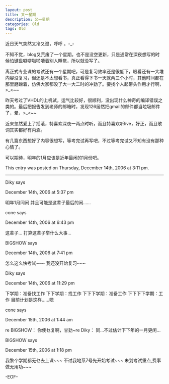 ```yaml
---
layout: post
title: 又一星期
description: 又一星期
categories: Old
tags: Old
---
```

近日天气突然又冷又湿，呼呼 。-\_-

不知不觉，blog又荒废了一个星期。也不是没空更新，只是通常在深夜想写的时候怕键盘噼噼啪啪嘈着别人睡觉，所以就没写了。

离正式专业课的考试还有一个星期吧，可是复习效率还是很低下，眼看还有一大堆内容没复习，但还是不太想看书，真正看得下书一天就两三个小时，其他时间都在那里磨蹭着，仿佛大家都没了大一大二时的冲劲了。要找个人起带头作用才行啊，\>\_<~~

昨天考过了VHDL的上机试，运气比较好，很顺利，没出现什么神奇的编译错误之类的。最后把报告发到老师的邮箱时，发现126居然把gmail的邮件都当垃圾邮件了，晕，\>\_<~~

近来忽然爱上了摇滚，特喜欢深夜一两点时听，而且特喜欢听live，好正，而且歌词其实都好有内涵。

有几篇东西想好了内容很想写，等考完试再写吧，不过等考完试又不知有没有那种心情了。

可以期待，明年的1月应该是近年最闲的1月份吧。

This entry was posted on Thursday, December 14th, 2006 at 3:11 pm.

---

Diky says 

December 14th, 2006 at 5:37 pm

明年1月同闲
并且可能是这辈子最后的闲......

cone says 

December 14th, 2006 at 6:43 pm

这辈子...
打算这辈子举什么大事...

BIGSHOW says 

December 14th, 2006 at 7:41 pm

怎么这么快考试~~~
我还没开始复习~~~

Diky says 

December 14th, 2006 at 11:29 pm

下学期：准备找工作
下下学期：找工作
下下下学期：准备工作
下下下下学期：工作
目前计划是这样......嗯

cone says 

December 15th, 2006 at 1:44 am

re BIGSHOW：
你使乜复啊，甘劲~re Diky：
同...不过估计下下年的一月更闲...

BIGSHOW says 

December 15th, 2006 at 1:18 pm

我黎个学期都无乜去上课~~~
不过我地系7号先开始考试~~~
未划考试重点,费事做无用功~~~

-EOF-